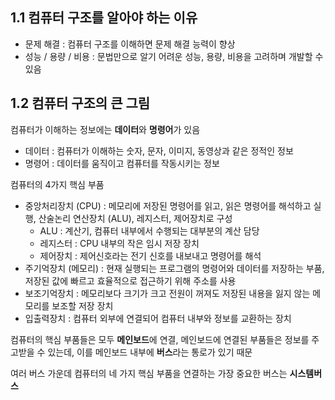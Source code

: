 ## 1.1 컴퓨터 구조를 알아야 하는 이유

- 문제 해결 : 컴퓨터 구조를 이해하면 문제 해결 능력이 향상
- 성능 / 용량 / 비용 : 문법만으로 알기 어려운 성능, 용량, 비용을 고려하며 개발할 수 있음

## 1.2 컴퓨터 구조의 큰 그림

컴퓨터가 이해하는 정보에는 **데이터**와 **명령어**가 있음

- 데이터 : 컴퓨터가 이해하는 숫자, 문자, 이미지, 동영상과 같은 정적인 정보
- 명령어 : 데이터를 움직이고 컴퓨터를 작동시키는 정보

컴퓨터의 4가지 핵심 부품

- 중앙처리장치 (CPU) : 메모리에 저장된 명령어를 읽고, 읽은 명령어를 해석하고 실행, 산술논리 연산장치 (ALU), 레지스터, 제어장치로 구성
    - ALU : 계산기, 컴퓨터 내부에서 수행되는 대부분의 계산 담당
    - 레지스터 : CPU 내부의 작은 임시 저장 장치
    - 제어장치 : 제어신호라는 전기 신호를 내보내고 명령어를 해석
- 주기억장치 (메모리) : 현재 실행되는 프로그램의 명령어와 데이터를 저장하는 부품, 저장된 값에 빠르고 효율적으로 접근하기 위해 주소를 사용
- 보조기억장치 : 메모리보다 크기가 크고 전원이 꺼져도 저장된 내용을 잃지 않는 메모리를 보조할 저장 장치
- 입출력장치 : 컴퓨터 외부에 연결되어 컴퓨터 내부와 정보를 교환하는 장치

컴퓨터의 핵심 부품들은 모두 **메인보드**에 연결, 메인보드에 연결된 부품들은 정보를 주고받을 수 있는데, 이를 메인보드 내부에 **버스**라는 통로가 있기 때문

여러 버스 가운데 컴퓨터의 네 가지 핵심 부품을 연결하는 가장 중요한 버스는 **시스템버스**